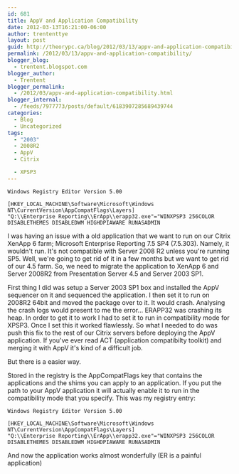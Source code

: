 ```yaml
---
id: 681
title: AppV and Application Compatibility
date: 2012-03-13T16:21:00-06:00
author: trententtye
layout: post
guid: http://theorypc.ca/blog/2012/03/13/appv-and-application-compatibility/
permalink: /2012/03/13/appv-and-application-compatibility/
blogger_blog:
  - trentent.blogspot.com
blogger_author:
  - Trentent
blogger_permalink:
  - /2012/03/appv-and-application-compatibility.html
blogger_internal:
  - /feeds/7977773/posts/default/6183907285689439744
categories:
  - Blog
  - Uncategorized
tags:
  - "2003"
  - 2008R2
  - AppV
  - Citrix

  - XPSP3
---
```


```plaintext
Windows Registry Editor Version 5.00

[HKEY_LOCAL_MACHINE\Software\Microsoft\Windows NT\CurrentVersion\AppCompatFlags\Layers]
"Q:\\Enterprise Reporting\\ErApp\\erapp32.exe"="WINXPSP3 256COLOR DISABLETHEMES DISABLEDWM HIGHDPIAWARE RUNASADMIN
```


I was having an issue with a old application that we want to run on our Citrix XenApp 6 farm; Microsoft Enterprise Reporting 7.5 SP4 (7.5.303). Namely, it wouldn't run. It's not compatible with Server 2008 R2 unless you're running SP5. Well, we're going to get rid of it in a few months but we want to get rid of our 4.5 farm. So, we need to migrate the application to XenApp 6 and Server 2008R2 from Presentation Server 4.5 and Server 2003 SP1.

First thing I did was setup a Server 2003 SP1 box and installed the AppV sequencer on it and sequenced the application. I then set it to run on 2008R2 64bit and moved the package over to it. It would crash. Analysing the crash logs would present to me the error... ERAPP32 was crashing its heap. In order to get it to work I had to set it to run in compatibility mode for XPSP3. Once I set this it worked flawlessly. So what I needed to do was push this fix to the rest of our Citrix servers before deploying the AppV application. If you've ever read ACT (application compatibilty toolkit) and merging it with AppV it's kind of a difficult job.

But there is a easier way.

Stored in the registry is the AppCompatFlags key that contains the applications and the shims you can apply to an application. If you put the path to your AppV application it will actually enable it to run in the compatibility mode that you specify. This was my registry entry:


```plaintext
Windows Registry Editor Version 5.00

[HKEY_LOCAL_MACHINE\Software\Microsoft\Windows NT\CurrentVersion\AppCompatFlags\Layers]
"Q:\\Enterprise Reporting\\ErApp\\erapp32.exe"="WINXPSP3 256COLOR DISABLETHEMES DISABLEDWM HIGHDPIAWARE RUNASADMIN
```


And now the application works almost wonderfully (ER is a painful application)



<!-- AddThis Advanced Settings generic via filter on the_content -->

<!-- AddThis Share Buttons generic via filter on the_content -->